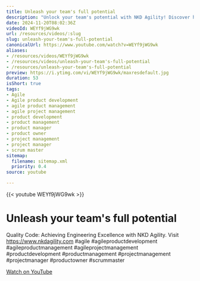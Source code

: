 ```yaml
---
title: Unleash your team's full potential
description: "Unlock your team's potential with NKD Agility! Discover how to achieve engineering excellence through quality code. Visit us now! #Agile #ProductDevelopment"
date: 2024-11-20T08:02:36Z
videoId: WEYf9jWG9wk
url: /resources/videos/:slug
slug: unleash-your-team's-full-potential
canonicalUrl: https://www.youtube.com/watch?v=WEYf9jWG9wk
aliases:
- /resources/videos/WEYf9jWG9wk
- /resources/videos/unleash-your-team's-full-potential
- /resources/unleash-your-team's-full-potential
preview: https://i.ytimg.com/vi/WEYf9jWG9wk/maxresdefault.jpg
duration: 53
isShort: true
tags:
- Agile
- Agile product development
- agile product management
- agile project management
- product development
- product management
- product manager
- product owner
- project management
- project manager
- scrum master
sitemap:
  filename: sitemap.xml
  priority: 0.4
source: youtube

---
```

{{< youtube WEYf9jWG9wk >}}

# Unleash your team's full potential

Quality Code: Achieving Engineering Excellence with NKD Agility. Visit https://www.nkdagility.com #agile #agileproductdevelopment #agileproductmanagement #agileprojectmanagement #productdevelopment #productmanagement #projectmanagement #projectmanager #productowner #scrummaster

[Watch on YouTube](https://www.youtube.com/watch?v=WEYf9jWG9wk)
